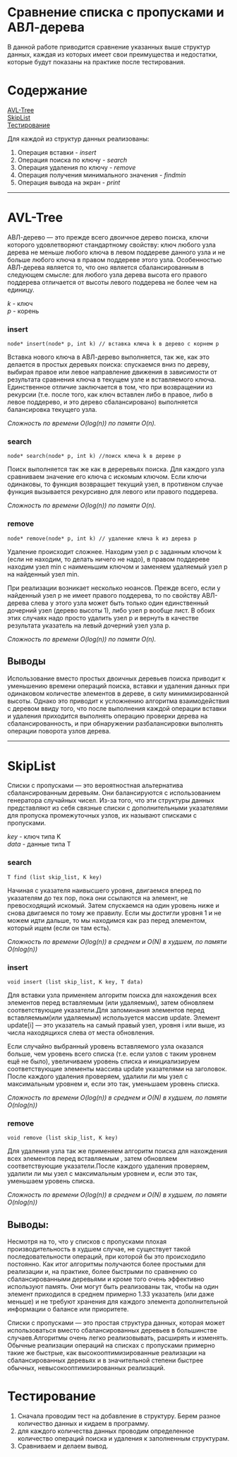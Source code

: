 # Сравнение списка с пропусками и АВЛ-дерева

В данной работе приводится сравнение указанных выше структур данных, каждая из которых имеет свои преимущества и недостатки, которые будут показаны на практике после тестирования.

# Содержание
[AVL-Tree](https://github.com/anastasiya0304/Structures/blob/master/Create%20AVL-Tree.cpp)  
[SkipList](https://github.com/anastasiya0304/Structures/blob/master/Skiplist.cpp)  
[Тестирование](#test)

Для каждой из структур данных реализованы:

1. Операция вставки - *insert*
2. Операция поиска по ключу - *search*
3. Операция удаления по ключу - *remove*
4. Операция получения минимального значения - *findmin*
5. Операция вывода на экран - *print*

******
# AVL-Tree

АВЛ-дерево — это прежде всего двоичное дерево поиска, ключи которого удовлетворяют стандартному свойству: ключ любого узла дерева не меньше любого ключа в левом поддереве данного узла и не больше любого ключа в правом поддереве этого узла. Особенностью АВЛ-дерева является то, что оно является сбалансированным в следующем смысле: для любого узла дерева высота его правого поддерева отличается от высоты левого поддерева не более чем на единицу.

*k* - ключ  
*p* - корень  

### insert

`node* insert(node* p, int k) // вставка ключа k в дерево с корнем p`

Вставка нового ключа в АВЛ-дерево выполняется, так же, как это делается в простых деревьях поиска: спускаемся вниз по дереву, выбирая правое или левое направление движения в зависимости от результата сравнения ключа в текущем узле и вставляемого ключа. Единственное отличие заключается в том, что при возвращении из рекурсии (т.е. после того, как ключ вставлен либо в правое, либо в левое поддерево, и это дерево сбалансировано) выполняется балансировка текущего узла.

*Сложность по времени O(log(n)) по памяти O(n).*

### search

`node* search(node* p, int k) //поиск ключа k в дереве p`

Поиск выполняется так же как в дереревьях поиска. Для каждого узла сравниваем значение его ключа с искомым ключом. Если ключи одинаковы, то функция возвращает текущий узел, в противном случае функция вызывается рекурсивно для левого или правого поддерева.

*Сложность по времени O(log(n)) по памяти O(n).*

### remove

`node* remove(node* p, int k) // удаление ключа k из дерева p`

Удаление происходит сложнее. Находим узел p с заданным ключом k (если не находим, то делать ничего не надо), в правом поддереве находим узел min с наименьшим ключом и заменяем удаляемый узел p на найденный узел min.

При реализации возникает несколько нюансов. Прежде всего, если у найденный узел p не имеет правого поддерева, то по свойству АВЛ-дерева слева у этого узла может быть только один единственный дочерний узел (дерево высоты 1), либо узел p вообще лист. В обоих этих случаях надо просто удалить узел p и вернуть в качестве результата указатель на левый дочерний узел узла p.

*Сложность по времени O(log(n)) по памяти O(n).*

## Выводы

Использование вместо простых двоичных деревьев поиска приводит к уменьшению времени операций поиска, вставки и удаления данных при одинаковом количестве элементов в дереве, в силу минимизированной высоты. Однако это приводит к усложнению алгоритма взаимодействия с деревом ввиду того, что после выполнения каждой операции вставки и удаления приходится выполнять операцию проверки дерева на сбалансированность, и при обнаружении разбалансировки выполнять операции поворота узлов дерева.

*****

# SkipList

Списки с пропусками — это вероятностная альтернатива сбалансированным деревьям. Они балансируются с использованием генератора случайных чисел. Из-за того, что эти структуры данных представляют из себя связные списки с дополнительными указателями для пропуска промежуточных узлов, их называют списками с пропусками.

*key* - ключ типа K  
*data* - данные типа T  

### search

`T find (list skip_list, K key)`

Начиная с указателя наивысшего уровня, двигаемся вперед по указателям до тех пор, пока они ссылаются на элемент, не превосходящий искомый. Затем спускаемся на один уровень ниже и снова двигаемся по тому же правилу. Если мы достигли уровня 1 и не можем идти дальше, то мы находимся как раз перед элементом, который ищем (если он там есть).

*Сложность по времени O(log(n)) в среднем и O(N) в худшем, по памяти O(nlog(n))*

### insert

`void insert (list skip_list, K key, T data)`

Для вставки узла применяем алгоритм поиска для нахождения всех элементов перед вставляемым (или удаляемым), затем обновляем соответствующие указатели.Для запоминания элементов перед вставляемым(или удаляемым) используется массив update. Элемент update[i] — это указатель на самый правый узел, уровня i или выше, из числа находящихся слева от места обновления.

Если случайно выбранный уровень вставляемого узла оказался больше, чем уровень всего списка (т.е. если узлов с таким уровнем ещё не было), увеличиваем уровень списка и инициализируем соответствующие элементы массива update указателями на заголовок. После каждого удаления проверяем, удалили ли мы узел с максимальным уровнем и, если это так, уменьшаем уровень списка.

*Сложность по времени O(log(n)) в среднем и O(N) в худшем, по памяти O(nlog(n))*

### remove

`void remove (list skip_list, K key)`

Для удаления узла так же применяем алгоритм поиска для нахождения всех элементов перед вставляемым , затем обновляем соответствующие указатели.После каждого удаления проверяем, удалили ли мы узел с максимальным уровнем и, если это так, уменьшаем уровень списка.

*Сложность по времени O(log(n)) в среднем и O(N) в худшем, по памяти O(nlog(n))*

## Выводы:

Несмотря на то, что у списков с пропусками плохая производительность в худшем случае, не существует такой последовательности операций, при которой бы это происходило постоянно. Как итог алгоритмы получаются более простыми для реализации и, на практике, более быстрыми по сравнению со сбалансированными деревьями и кроме того очень эффективно используют память. Они могут быть реализованы так, чтобы на один элемент приходился в среднем примерно 1.33 указатель (или даже меньше) и не требуют хранения для каждого элемента дополнительной информации о балансе или приоритете.

Списки с пропусками — это простая структура данных, которая может использоваться вместо сбалансированных деревьев в большинстве случаев.Алгоритмы очень легко реализовывать, расширять и изменять. Обычные реализации операций на списках с пропусками примерно такие же быстрые, как высокооптимизированные реализации на сбалансированных деревьях и в значительной степени быстрее обычных, невысокооптимизированных реализаций.
<a name="test"></a>
# Тестирование

1. Сначала проводим тест на добавление в структуру. Берем разное количество данных и кидаем в программу. 
2. для каждого количества данных проводим определенное количество операций поиска и удаления к заполненным структурам.
3. Сравниваем и делаем вывод.


